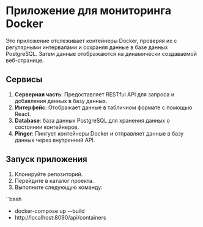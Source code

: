 # Приложение для мониторинга Docker

Это приложение отслеживает контейнеры Docker, проверяя их с регулярными интервалами и сохраняя данные в базе данных PostgreSQL. Затем данные отображаются на динамически создаваемой веб-странице.

## Сервисы

1. **Серверная часть**: Предоставляет RESTful API для запроса и добавления данных в базу данных.
2. **Интерфейс**: Отображает данные в табличном формате с помощью React.
3. **Database**: база данных PostgreSQL для хранения данных о состоянии контейнеров.
4. **Pinger**: Пингует контейнеры Docker и отправляет данные в базу данных через внутренний API.

## Запуск приложения

1. Клонируйте репозиторий.
2. Перейдите в каталог проекта.
3. Выполните следующую команду:

``bash
- docker-compose up --build
- http://localhost:8090/api/containers

